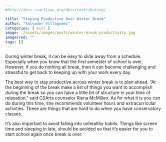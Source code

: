```yaml
---
#http://docs.csartisan.org/docs/contributing/

title: "Staying Productive Over Winter Break"
author: "Salvador Villagomez"
categories: [ misc ]
image: ./assets/images/posts/winter-break-productivity.jpg
imagecred: ""
tags: []
---
```

During winter break, it can be easy to slide away from a schedule. Especially when you know that the first semester of school is over. However, if you do nothing all break, then it can become challenging and stressful to get back to keeping up with your work every day.
	
The best way to stay productive across winter break is to plan ahead. “At the beginning of the break make a list of things you want to accomplish during the break so you can have a little bit of structure in your time of relaxation,” said CSArts counselor Riena McMillen. As for what it is you can do during this time, she recommends volunteer hours and extracurricular activities. These are things that are hard to do when you have conservatory classes. 

It’s also important to avoid falling into unhealthy habits. Things like screen time and sleeping in late, should be avoided so that it’s easier for you to start school again once break is over.
